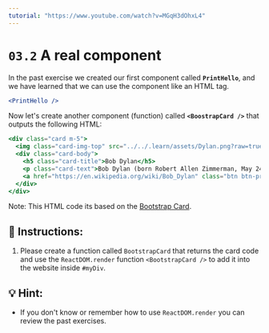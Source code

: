```yaml
---
tutorial: "https://www.youtube.com/watch?v=MGqH3dOhxL4"
---
```


# `03.2` A real component

In the past exercise we created our first component called **`PrintHello`**, and we have learned that we can use the component like an HTML tag.

```jsx
<PrintHello />
```

Now let's create another component (function) called **`<BoostrapCard />`** that outputs the following HTML:

```jsx
<div class="card m-5">
  <img class="card-img-top" src="../../.learn/assets/Dylan.png?raw=true" alt="Card image cap" />
  <div class="card-body">
    <h5 class="card-title">Bob Dylan</h5>
    <p class="card-text">Bob Dylan (born Robert Allen Zimmerman, May 24, 1941) is an American singer/songwriter, author, and artist who has been an influential figure in popular music and culture for more than five decades.</p>
    <a href="https://en.wikipedia.org/wiki/Bob_Dylan" class="btn btn-primary">Go to wikipedia</a>
  </div>
</div>
```

 Note: This HTML code its based on the [Bootstrap Card](https://getbootstrap.com/docs/4.0/components/card/).

## 📝 Instructions:

1. Please create a function called `BootstrapCard` that returns the card code and use the `ReactDOM.render` function `<BootstrapCard />` to add it into the website inside `#myDiv`.

## 💡 Hint:

+ If you don't know or remember how to use `ReactDOM.render` you can review the past exercises.
